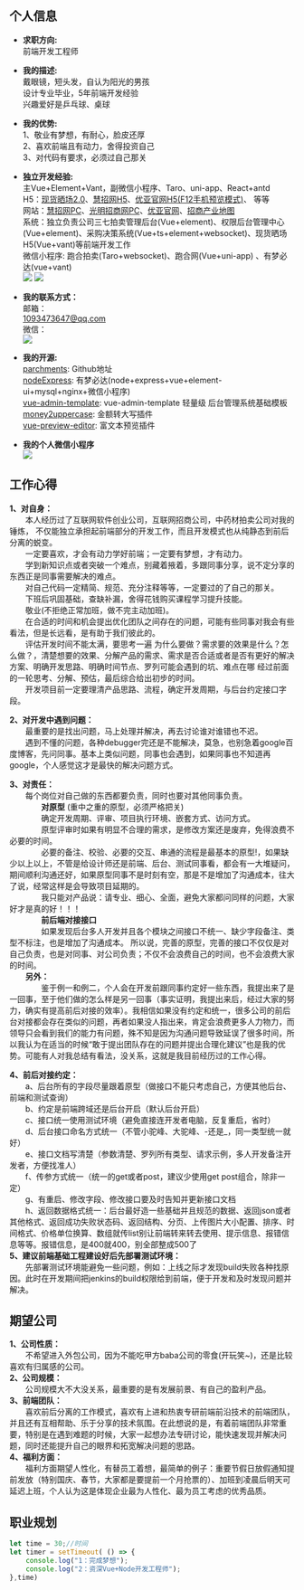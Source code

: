 ## 个人信息

-   **求职方向:**  
	前端开发工程师  

-   **我的描述:**  
	戴眼镜，短头发，自认为阳光的男孩  
	设计专业毕业，5年前端开发经验  
	兴趣爱好是乒乓球、桌球   

-   **我的优势:**  
	1、敬业有梦想，有耐心，脸皮还厚   
    2、喜欢前端且有动力，舍得投资自己   
    3、对代码有要求，必须过自己那关  

-   **独立开发经验:**  
    主Vue+Element+Vant，副微信小程序、Taro、uni-app、React+antd    
	H5：[现货晒场2.0](https://www.paohe.cn/spotV2/login/)、[慧招网H5](http://m.hvzhao.com/)、[优亚官网H5(F12手机预览模式)](http://www.uniasia.com.cn/mobile/index)、<!-- [拍卖中心H5(参与)](https://pmwechat.paohe.cn/login) --> 等等  
    网站：[慧招网PC](http://www.hvzhao.com/)、[光明招商网PC](http://gmcyzs.com/)、[优亚官网](http://www.uniasia.com.cn/)、[招商产业地图](http://zhongshan.hvzhao.com/)  
	系统：独立负责公司三七拍卖管理后台(Vue+element)、权限后台管理中心(Vue+element)、采购决策系统(Vue+ts+element+websocket)、现货晒场H5(Vue+vant)等前端开发工作     
	微信小程序: 跑合拍卖(Taro+websocket)、跑合网(Vue+uni-app) 、有梦必达(vue+vant)   
	![](https://oscimg.oschina.net/oscnet/up-7afadaa665009dacaf52fecb2d7e73f904e.png)
	![](https://oscimg.oschina.net/oscnet/up-d99cf6dd7572843b51848504b99b49427d3.png) 
-   **我的联系方式：**  
    邮箱：  
	[1093473647@qq.com](http://1093473647@qq.com)  
    微信：  
    ![](https://oscimg.oschina.net/oscnet/up-22ec72db78c99f52ea22b13b21a454e86a6.png)  
    
-   **我的开源:**  
	[parchments](https://github.com/parchments): Github地址  
	[nodeExpress](https://github.com/parchments/nodeExpress): 有梦必达(node+express+vue+element-ui+mysql+nginx+微信小程序)  
	[vue-admin-template](https://github.com/parchments/vue-admin-template): vue-admin-template 轻量级 后台管理系统基础模板  
    [money2uppercase](https://www.npmjs.com/package/money2uppercase): 金额转大写插件  
    [vue-preview-editor](https://www.npmjs.com/package/vue-preview-editor): 富文本预览插件  

-   **我的个人微信小程序**  
	![](https://oscimg.oschina.net/oscnet/up-6db35bb99a6b0a87fb356cd3ae644a18e85.JPEG)  

## 工作心得  
**1、对自身：**  
&emsp;&emsp;本人经历过了互联网软件创业公司，互联网招商公司，中药材拍卖公司对我的锤炼，
不仅能独立承担起前端部分的开发工作，而且开发模式也从纯静态到前后分离的蜕变。  
&emsp;&emsp;一定要喜欢，才会有动力学好前端；一定要有梦想，才有动力。  
&emsp;&emsp;学到新知识点或者突破一个难点，别藏着掖着，多跟同事分享，说不定分享的东西正是同事需要解决的难点。  
&emsp;&emsp;对自己代码一定精简、规范、充分注释等等，一定要过的了自己的那关。  
&emsp;&emsp;下班后巩固基础，查缺补漏，舍得花钱购买课程学习提升技能。  
&emsp;&emsp;敬业(不拒绝正常加班，做不完主动加班)。  
&emsp;&emsp;在合适的时间和机会提出优化团队之间存在的问题，可能有些同事对我会有些看法，但是长远看，是有助于我们彼此的。  
&emsp;&emsp;评估开发时间不能太满，要思考一遍 为什么要做？需求要的效果是什么？怎么做？，清楚想要的效果、分解产品的需求、需求是否合适或者是否有更好的解决方案、明确开发思路、明确时间节点、罗列可能会遇到的坑、难点在哪
经过前面的一轮思考、分解、预估，最后综合给出初步的时间。  
&emsp;&emsp;开发项目前一定要理清产品思路、流程，确定开发周期，与后台约定接口字段。  

**2、对开发中遇到问题：**  
&emsp;&emsp;最重要的是找出问题，马上处理并解决，再去讨论谁对谁错也不迟。  
&emsp;&emsp;遇到不懂的问题，各种debugger完还是不能解决，莫急，也别急着google百度博客，先问同事。基本上类似问题，同事也会遇到，如果同事也不知道再google，个人感觉这才是最快的解决问题方式。  

**3、对责任：**  
&emsp;&emsp;每个岗位对自己做的东西都要负责，同时也要对其他同事负责。  
&emsp;&emsp;**&emsp;&emsp;对原型** (重中之重的原型，必须严格把关)  
&emsp;&emsp;&emsp;&emsp;确定开发周期、评审、项目执行环境、嵌套方式、访问方式。  
&emsp;&emsp;&emsp;&emsp;原型评审时如果有明显不合理的需求，是修改方案还是废弃，免得浪费不必要的时间。  
&emsp;&emsp;&emsp;&emsp;必要的备注、校验、必要的交互、串通的流程是最基本的原型!，如果缺少以上以上，不管是给设计师还是前端、后台、测试同事看，都会有一大堆疑问，期间顺利沟通还好，如果原型同事不是时刻有空，那是不是增加了沟通成本，往大了说，经常这样是会导致项目延期的。  
&emsp;&emsp;&emsp;&emsp;我只能对产品说：请专业、细心、全面，避免大家都问同样的问题，大家好才是真的好！！！  
&emsp;&emsp;**&emsp;&emsp;前后端对接接口**  
&emsp;&emsp;&emsp;&emsp;如果发现后台多人开发并且各个模块之间接口不统一、缺少字段备注、类型不标注，也是增加了沟通成本。
所以说，完善的原型，完善的接口不仅仅是对自己负责，也是对同事、对公司负责；不仅不会浪费自己的时间，也不会浪费大家的时间。  
**&emsp;&emsp;另外：**  
&emsp;&emsp;&emsp;&emsp;鉴于例一和例二，个人会在开发前跟同事约定好一些东西，我提出来了是一回事，至于他们做的怎么样是另一回事（事实证明，我提出来后，经过大家的努力，确实有提高前后对接的效率）。我相信如果没有约定和统一，很多公司的前后台对接都会存在类似的问题，再者如果没人指出来，肯定会浪费更多人力物力，而领导只会看到我们的能力有问题，殊不知是因为沟通问题导致延误了很多时间，所以我认为在适当的时候“敢于提出团队存在的问题并提出合理化建议”也是我的优势。可能有人对我总结有看法，没关系，这就是我目前经历过的工作心得。  

**4、前后对接约定：**  
&emsp;&emsp;a、后台所有的字段尽量跟着原型（做接口不能只考虑自己，方便其他后台、前端和测试查询）  
&emsp;&emsp;b、约定是前端跨域还是后台开启（默认后台开启）  
&emsp;&emsp;c、接口统一使用测试环境（避免直接连开发者电脑，反复重启，省时）  
&emsp;&emsp;d、后台接口命名方式统一（不管小驼峰、大驼峰、-还是_，同一类型统一就好）  
&emsp;&emsp;e、接口文档写清楚（参数清楚、罗列所有类型、请求示例，多人开发备注开发者，方便找准人）  
&emsp;&emsp;f、传参方式统一（统一的get或者post，建议少使用get post组合，除非一定）  
&emsp;&emsp;g、有重启、修改字段、修改接口要及时告知并更新接口文档  
&emsp;&emsp;h、返回数据格式统一：后台最好造一些基础并且规范的数据、返回json或者其他格式、返回成功失败状态码、返回结构、分页、上传图片大小配置、排序、时间格式、价格单位换算、数组就传list别让前端转来转去使用、提示信息、报错信息等等。报错信息，是400就400，别全部整成500了    
**5、建议前端基础工程建设好后先部署测试环境：**  
&emsp;&emsp;先部署测试环境能避免一些问题，例如：上线之际才发现build失败各种找原因。此时在开发期间把jenkins的build权限给到前端，便于开发和及时发现问题并解决。
  
## 期望公司

**1、公司性质：**   
&emsp;&emsp;不希望进入外包公司，因为不能吃甲方baba公司的零食(开玩笑~)，还是比较喜欢有归属感的公司。   
**2、公司规模：**   
&emsp;&emsp;公司规模大不大没关系，最重要的是有发展前景、有自己的盈利产品。  
**3、前端团队：**   
&emsp;&emsp;喜欢前后分离的工作模式，喜欢有上进和热衷专研前端前沿技术的前端团队，并且还有互相帮助、乐于分享的技术氛围。在此想说的是，有着前端团队非常重要，特别是在遇到难题的时候，大家一起想办法专研讨论，能快速发现并解决问题，同时还能提升自己的眼界和拓宽解决问题的思路。  
**4、福利方面：**   
&emsp;&emsp;福利方面期望人性化，有替员工着想，最简单的例子：重要节假日放假通知提前发放（特别国庆、春节，大家都是要提前一个月抢票的）、加班到凌晨后明天可延迟上班，个人认为这是体现企业最为人性化、最为员工考虑的优秀品质。

## 职业规划
```javascript
let time = 30;//时间
let timer = setTimeout( () => {
    console.log("1：完成梦想");
    console.log("2：资深Vue+Node开发工程师");
},time)
```
